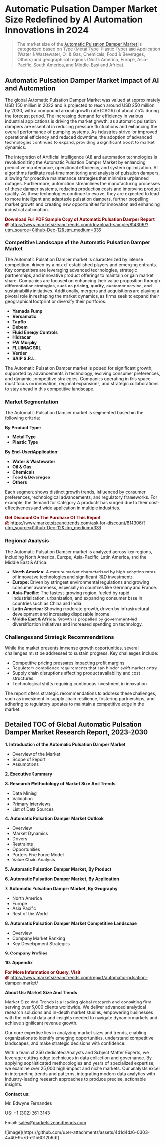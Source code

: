 <H1>Automatic Pulsation Damper Market Size Redefined by AI Automation Innovations in 2024</H1><blockquote><p>The market size of the <a href="https://www.marketsizeandtrends.com/download-sample/814306/?utm_source=Github-Dec-12&amp;utm_medium=336" target="_blank">Automatic Pulsation Damper Market </a>is categorized based on Type (Metal Type, Plastic Type) and Application (Water & Wastewater, Oil & Gas, Chemicals, Food & Beverages, Others) and geographical regions (North America, Europe, Asia-Pacific, South America, and Middle-East and Africa).</p></blockquote><p><h2>Automatic Pulsation Damper Market Impact of AI and Automation</h2><p>The global Automatic Pulsation Damper Market was valued at approximately USD 150 million in 2022 and is projected to reach around USD 250 million by 2030, with a compound annual growth rate (CAGR) of about 7.5% during the forecast period. The increasing demand for efficiency in various industrial applications is driving the market growth, as automatic pulsation dampers are essential in reducing pressure fluctuations and enhancing the overall performance of pumping systems. As industries strive for improved operational efficiency and reduced downtime, the adoption of advanced technologies continues to expand, providing a significant boost to market dynamics.</p><p>The integration of Artificial Intelligence (AI) and automation technologies is revolutionizing the Automatic Pulsation Damper Market by enhancing predictive maintenance, operational efficiency, and system optimization. AI algorithms facilitate real-time monitoring and analysis of pulsation dampers, allowing for proactive maintenance strategies that minimize unplanned outages. Furthermore, automation streamlines the manufacturing processes of these damper systems, reducing production costs and improving product quality. As these technologies continue to evolve, they are expected to lead to more intelligent and adaptable pulsation dampers, further propelling market growth and creating new opportunities for innovation and enhancing industrial automation.</p></p><p><strong><span style="color: #800000;">Download Full PDF Sample Copy of Automatic Pulsation Damper Report @</span>&nbsp;</strong><a href="https://www.marketsizeandtrends.com/download-sample/814306/?utm_source=Github-Dec-12&amp;utm_medium=336">https://www.marketsizeandtrends.com/download-sample/814306/?utm_source=Github-Dec-12&amp;utm_medium=336</a></p><h3>Competitive Landscape of the Automatic Pulsation Damper Market</h3><p>The Automatic Pulsation Damper market is characterized by intense competition, driven by a mix of established players and emerging entrants. Key competitors are leveraging advanced technologies, strategic partnerships, and innovative product offerings to maintain or gain market share. Companies are focused on enhancing their value proposition through differentiation strategies, such as pricing, quality, customer service, and sustainability initiatives. Additionally, mergers and acquisitions are playing a pivotal role in reshaping the market dynamics, as firms seek to expand their geographical footprint or diversify their portfolios.</p><p><strong><p><ul><li>Yamada Pump </li><li> Versamatic </li><li> Tapflo </li><li> Debem </li><li> Fluid Energy Controls </li><li> Hidracar </li><li> FW Murphy </li><li> FLUIMAC SRL </li><li> Verder </li><li> SAIP S.R.L.</p></li></ul></p></strong></p><p>The Automatic Pulsation Damper market is poised for significant growth, supported by advancements in technology, evolving consumer preferences, and dynamic competitive strategies. Companies operating in this space must focus on innovation, regional expansions, and strategic collaborations to stay ahead in this competitive landscape.</p><h3>Market Segmentation</h3><p>The Automatic Pulsation Damper market is segmented based on the following criteria:</p><p><strong>By Product Type:</strong></p><p><strong><p><ul><li>Metal Type </li><li> Plastic Type</p></li></ul></p></strong></p><p><strong>By End-User/Application:</strong></p><p><strong><p><ul><li>Water & Wastewater </li><li> Oil & Gas </li><li> Chemicals </li><li> Food & Beverages </li><li> Others</p></li></ul></p></strong></p><p>Each segment shows distinct growth trends, influenced by consumer preferences, technological advancements, and regulatory frameworks. For example, the demand for Category A products has surged due to their cost-effectiveness and wide application in multiple industries.</p><p><strong><span style="color: #800000;">Get Discount On The Purchase Of This Report @&nbsp;</span></strong><a href="https://www.marketsizeandtrends.com/ask-for-discount/814306/?utm_source=Github-Dec-12&amp;utm_medium=336">https://www.marketsizeandtrends.com/ask-for-discount/814306/?utm_source=Github-Dec-12&amp;utm_medium=336</a></p><h3>Regional Analysis</h3><p>The Automatic Pulsation Damper market is analyzed across key regions, including North America, Europe, Asia-Pacific, Latin America, and the Middle East &amp; Africa.</p><ul><li><strong>North America:</strong> A mature market characterized by high adoption rates of innovative technologies and significant R&amp;D investments.</li><li><strong>Europe:</strong> Driven by stringent environmental regulations and growing consumer awareness, especially in countries like Germany and France.</li><li><strong>Asia-Pacific:</strong> The fastest-growing region, fueled by rapid industrialization, urbanization, and expanding consumer base in countries such as China and India.</li><li><strong>Latin America:</strong> Showing moderate growth, driven by infrastructural development and increasing disposable income.</li><li><strong>Middle East &amp; Africa:</strong> Growth is propelled by government-led diversification initiatives and increased spending on technology.</li></ul><h3>Challenges and Strategic Recommendations</h3><p>While the market presents immense growth opportunities, several challenges must be addressed to sustain progress. Key challenges include:</p><ul><li>Competitive pricing pressures impacting profit margins</li><li>Regulatory compliance requirements that can hinder swift market entry</li><li>Supply chain disruptions affecting product availability and cost structures</li><li>Technological shifts requiring continuous investment in innovation</li></ul><p>The report offers strategic recommendations to address these challenges, such as investment in supply chain resilience, fostering partnerships, and adhering to regulatory updates to maintain a competitive edge in the market.</p><h2>Detailed TOC of Global Automatic Pulsation Damper Market Research Report, 2023-2030</h2><p><strong>1. Introduction of the Automatic Pulsation Damper Market</strong></p><ul><li>Overview of the Market</li><li>Scope of Report</li><li>Assumptions&nbsp;</li></ul><p><strong>2. Executive Summary</strong></p><p><strong>3. Research Methodology of <strong>Market Size And Trends</strong></strong></p><ul><li>Data Mining</li><li>Validation</li><li>Primary Interviews</li><li>List of Data Sources&nbsp;</li></ul><p><strong>4. Automatic Pulsation Damper Market Outlook</strong></p><ul><li>Overview</li><li>Market Dynamics</li><li>Drivers</li><li>Restraints</li><li>Opportunities</li><li>Porters Five Force Model</li><li>Value Chain Analysis&nbsp;</li></ul><p><strong>5. Automatic Pulsation Damper Market, By Product</strong></p><p><strong>6. Automatic Pulsation Damper Market, By Application</strong></p><p><strong>7. Automatic Pulsation Damper Market, By Geography</strong></p><ul><li>North America</li><li>Europe</li><li>Asia Pacific</li><li>Rest of the World&nbsp;</li></ul><p><strong>8. Automatic Pulsation Damper Market Competitive Landscape</strong></p><ul><li>Overview</li><li>Company Market Ranking</li><li>Key Development Strategies&nbsp;</li></ul><p><strong>9. Company Profiles</strong></p><p><strong>10. Appendix</strong></p><p><strong><span style="color: #800000;">For More Information or Query, Visit @&nbsp;</span></strong><a href="https://www.marketsizeandtrends.com/report/automatic-pulsation-damper-market/">https://www.marketsizeandtrends.com/report/automatic-pulsation-damper-market/</a></p><p></p><p><strong>About Us:&nbsp;Market Size And Trends</strong></p><p>Market Size And Trends&nbsp;is a leading global research and consulting firm serving over 5,000 clients worldwide. We deliver advanced analytical research solutions and in-depth market studies, empowering businesses with the critical data and insights needed to navigate dynamic markets and achieve significant revenue growth.</p><p>Our core expertise lies in analyzing market sizes and trends, enabling organizations to identify emerging opportunities, understand competitive landscapes, and make strategic decisions with confidence.</p><p>With a team of 250 dedicated Analysts and Subject Matter Experts, we leverage cutting-edge techniques in data collection and governance. By applying sophisticated methodologies and years of specialized expertise, we examine over 25,000 high-impact and niche markets. Our analysts excel in interpreting trends and patterns, integrating modern data analytics with industry-leading research approaches to produce precise, actionable insights.</p><p><strong>Contact us:</strong></p><p>Mr. Edwyne Fernandes</p><p>US: +1 (302) 261 3143</p><p>Email: <a href="mailto:sales@marketsizeandtrends.com">sales@marketsizeandtrends.com</a>&nbsp;</p>
![image](https://github.com/user-attachments/assets/4d1d4da6-0303-4a40-9c7d-e11b6012b6df)
